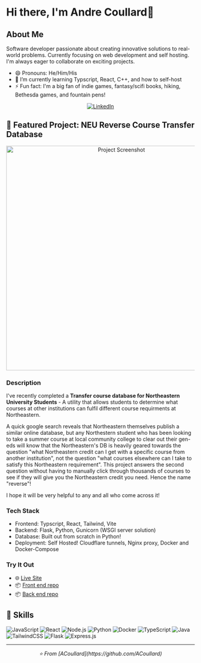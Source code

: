 <!--
**ACoullard/ACoullard** is a ✨ _special_ ✨ repository because its `README.md` (this file) appears on your GitHub profile.

Here are some ideas to get you started:

- 🔭 I’m currently working on ...
- 🌱 I’m currently learning ...
- 👯 I’m looking to collaborate on ...
- 🤔 I’m looking for help with ...
- 💬 Ask me about ...
- 📫 How to reach me: ...

- ⚡ Fun fact: ...
-->


# Hi there, I'm Andre Coullard👋

## About Me
Software developer passionate about creating innovative solutions to real-world problems. Currently focusing on web development and self hosting. I'm always eager to collaborate on exciting projects.
- 😄 Pronouns: He/Him/His
- 🌱 I’m currently learning Typscript, React, C++, and how to self-host
- ⚡ Fun fact: I'm a big fan of indie games, fantasy/scifi books, hiking, Bethesda games, and fountain pens!

<div align="center">
  
[![LinkedIn](https://img.shields.io/badge/-LinkedIn-blue?style=flat-square&logo=Linkedin&logoColor=white&link=https://www.linkedin.com/in/yourusername/)](https://www.linkedin.com/in/ACoullard/)

</div>

## 🔭 Featured Project: NEU Reverse Course Transfer Database

<div align="center">
  <img src=https://github.com/user-attachments/assets/c1b41dd7-7075-4d2f-a3a3-ad4974642e25 alt="Project Screenshot" width="600">

</div>

### Description
I've recently completed a **Transfer course database for Northeastern University Students** - A utility that allows students to determine what courses at other institutions can fulfil different course requirments at Northeastern.

A quick google search reveals that Northeastern themselves publish a similar online database, but any Northestern student who has been looking to take a summer course at local community college to clear out their gen-eds will know that the Northeastern's DB is heavily geared towards the question "what Northeastern credit can I get with a specific course from another institution", not the question "what courses elsewhere can I take to satisfy this Northeastern requirement". This project answers the second question without having to manually click through thousands of courses to see if they will give you the Northeastern credit you need. Hence the name "reverse"! 

I hope it will be very helpful to any and all who come across it!

<!--
### Key Features
- **Feature 1**: Description of this amazing feature
- **Feature 2**: How this feature makes your project stand out
- **Feature 3**: What users can accomplish with this feature
-->

### Tech Stack
- Frontend: Typscript, React, Tailwind, Vite
- Backend: Flask, Python, Gunicorn (WSGI server solution)
- Database: Built out from scratch in Python!
- Deployment: Self Hosted! Cloudflare tunnels, Nginx proxy, Docker and Docker-Compose

<!--
### Progress & Roadmap
- [x] Feature 1 implementation
- [x] Core functionality
- [ ] Feature 2 implementation
- [ ] User testing
- [ ] Version 1.0 release
-->

### Try It Out
- 🌐 [Live Site](https://transfercreditneu.acserver.net/)
- 📦 [Front end repo](https://github.com/ACoullard/NEU_transfer_course_frontend)
- 📦 [Back end repo](https://github.com/ACoullard/NEU_transfer_course_database)

<!--
## 📊 GitHub Stats

<div align="center">
  
![Your GitHub stats](https://github-readme-stats.vercel.app/api?username=yourusername&show_icons=true&theme=radical)
  
![Top Languages](https://github-readme-stats.vercel.app/api/top-langs/?username=yourusername&layout=compact&theme=radical)

</div>
-->
## 💼 Skills

![JavaScript](https://img.shields.io/badge/-JavaScript-F7DF1E?style=flat-square&logo=javascript&logoColor=black)
![React](https://img.shields.io/badge/-React-61DAFB?style=flat-square&logo=react&logoColor=black)
![Node.js](https://img.shields.io/badge/-Node.js-339933?style=flat-square&logo=node.js&logoColor=white)
![Python](https://img.shields.io/badge/-Python-3776AB?style=flat-square&logo=python&logoColor=white)
![Docker](https://img.shields.io/badge/-Docker-2496ED?style=flat-square&logo=docker&logoColor=white)
![TypeScript](https://img.shields.io/badge/TypeScript-3178C6?logo=typescript&logoColor=fff)
![Java](https://img.shields.io/badge/Java-%23ED8B00.svg?logo=openjdk&logoColor=white)
![TailwindCSS](https://img.shields.io/badge/Tailwind%20CSS-%2338B2AC.svg?logo=tailwind-css&logoColor=white)
![Flask](https://img.shields.io/badge/Flask-000?logo=flask&logoColor=fff)
![Express.js](https://img.shields.io/badge/Express.js-%23404d59.svg?logo=express&logoColor=%2361DAFB)

<!--
List of badge links:
https://github.com/inttter/md-badges 

-->
<!-- Add more badges for your skills -->
<!-- 
## 📫 Get in Touch

- Email: your.email@example.com
- Website: [yourwebsite.com](https://yourwebsite.com)
-->
---

<div align="center">
  <i>⭐️ From [ACoullard](https://github.com/ACoullard)</i>
</div>
